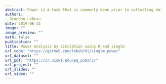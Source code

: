 ```yaml
---
abstract: Power is a task that is commonly done prior to collecting data for a primary study. In most cases closed-form solutions are used to estimate power which may statistical assumptions to be able to perform the computations, for example assume residuals are normally distributed. In real-world data, these statistical assumptions may not hold, therefore estimates of power when these assumptions are assumed will likely be inflated. Power by simulation is another way to compute power estimates and offers significant flexibility to the user to explore the impact of various statistical assumption violations may have on power. This tutorial uses the simglm R package to perform the power by simulation. The simglm package provides a framework to simulate data from generalized linear mixed models which includes a wide variety of models. In addition, functions to perform replications and to compute power estimate summaries are available for users to take advantage of. Two worked examples are shown, one for a two-sample t-test and another within a repeated measures or longitudinal framework.
authors: 
- Brandon LeBeau
date: 2019-06-11
image: ""
image_preview: ""
math: false
publication: ""
title: Power Analysis by Simulation using R and simglm
url_code: "https://github.com/lebebr01/simglm_power"
url_dataset: ""
url_pdf: "https://ir.uiowa.edu/pq_pubs/3/"
url_project: ""
url_slides: ""
url_video: ""
---
```

